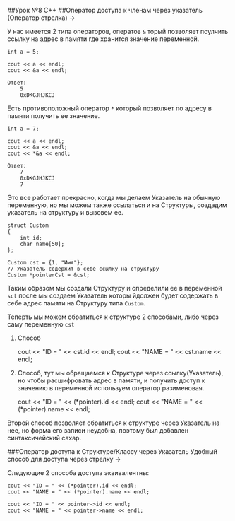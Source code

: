##Урок №8 С++ 
##Оператор доступа к членам через указатель (Оператор стрелка) ->

У нас имеется 2 типа операторов, оператов `&` торый позволяет поулчить 
ссылку на адрес в памяти где хранится значение переменной.

    int a = 5;

    cout << a << endl;
    cout << &a << endl;

    Ответ:
        5
        0xDKGJHJKCJ

Есть противоположный оператор `*` который позволяет по адресу в памяти
получить ее значение.

    int a = 7;

    cout << a << endl;
    cout << &a << endl;
    cout << *&a << endl;

    Ответ:
        7
        0xDKGJHJKCJ
        7

Это все работает прекрасно, когда мы делаем Указатель на обычную переменную,
но мы можем также ссылаться и на Структуры, создадим указатель на структуру
и вызовем ее.

    struct Custom
    {
        int id;
        char name[50];
    };

    Custom cst = {1, "Имя"};
    // Указатель содержит в себе ссылку на структуру
    Custom *pointerCst = &cst; 

Таким образом мы создали Структуру и определили ее в переменной `sct`
после мы создаем Указатель которы йдолжен будет содержать в себе 
адрес памяти на Структуру типа `Custom`.

Теперть мы можем обратиться к структуре 2 способами, либо через саму
переменную `cst` 
1) Способ


    cout << "ID = " << cst.id << endl; 
    cout << "NAME = " << cst.name << endl; 

2) Способ, тут мы обращаемся к Структуре через ссылку(Указатель), но 
чтобы расшифровать адрес в памяти, и получить доступ к значению в переменной 
используем оператор разименовая.

   
    cout << "ID = " << (*pointer).id << endl;
    cout << "NAME = " << (*pointer).name << endl; 


Второй способ позволяет обратиться к структуре через Указатель на нее,
но форма его записи неудобна, поэтому был добавлен синтаксичейский сахар.

###Оператор доступа к Структуре/Классу через Указатель
Удобный способ для доступа через стрелку -> 

Следующие 2 способа доступа эквивалентны:

    cout << "ID = " << (*pointer).id << endl;
    cout << "NAME = " << (*pointer).name << endl; 

    cout << "ID = " << pointer->id << endl;
    cout << "NAME = " << pointer->name << endl; 

